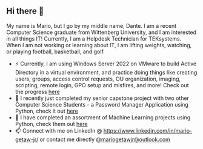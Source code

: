 ## Hi there 👋

My name is Mario, but I go by my middle name, Dante. I am a recent Computer Science graduate from Wittenberg University, and I am interested in all things IT! Currently, I am a Helpdesk Technician for TEKsystems. When I am not working or learning about IT, I am lifting weights, watching, or playing football, basketball, and golf.

- ⚡ Currently, I am using Windows Server 2022 on VMware to build Active Directory in a virtual environment, and practice doing things like creating users, groups, access control requests, OU organization, imaging, scripting, remote login, GPO setup and misfires, and more! Check out the progress [here](https://github.com/MarioDanteGetawJr/IT-Helpdesk-Level-1-Lab) 
- 🔭 I recently just completed my senior capstone project with two other Computer Science Students - a Password Manager Application using Python, check it out [here](https://github.com/MarioDanteGetawJr/Senior-Capstone---Password-Manager)
- 🌱 I have completed an assortment of Machine Learning projects using Python, check them out [here](https://github.com/MarioDanteGetawJr/Machine-Learning-Projects)
- 📫 Connect with me on LinkedIn @ https://www.linkedin.com/in/mario-getaw-jr/ or contact me directly @mariogetawjr@outlook.com

<!--
**MarioDanteGetawJr/MarioDanteGetawJr** is a ✨ _special_ ✨ repository because its `README.md` (this file) appears on your GitHub profile.

Here are some ideas to get you started:

- 🔭 I’m currently working on ...
- 🌱 I’m currently learning ...
- 👯 I’m looking to collaborate on ...
- 🤔 I’m looking for help with ...
- 💬 Ask me about ...
- 📫 How to reach me: ...
- 😄 Pronouns: ...
- ⚡ Fun fact: ...
-->
